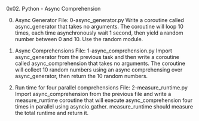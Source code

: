 0x02. Python - Async Comprehension

0. Async Generator                File: 0-async_generator.py
Write a coroutine called async_generator that takes no arguments.
The coroutine will loop 10 times, each time asynchronously wait 1 second, then yield a random number between 0 and 10. Use the random module.

1. Async Comprehensions                File: 1-async_comprehension.py
Import async_generator from the previous task and then write a coroutine called async_comprehension that takes no arguments.
The coroutine will collect 10 random numbers using an async comprehensing over async_generator, then return the 10 random numbers.

2. Run time for four parallel comprehensions                 File: 2-measure_runtime.py
Import async_comprehension from the previous file and write a measure_runtime coroutine that will execute async_comprehension four times in parallel using asyncio.gather.
measure_runtime should measure the total runtime and return it.
